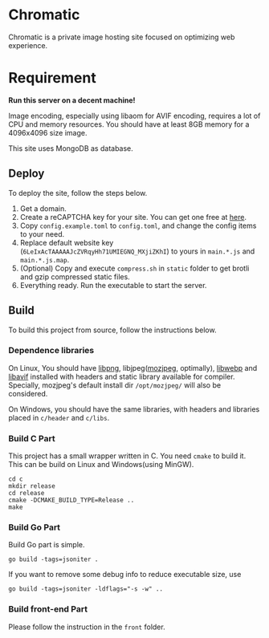 # Chromatic

Chromatic is a private image hosting site focused on optimizing web experience.

# Requirement

**Run this server on a decent machine!**

Image encoding, especially using libaom for AVIF encoding, requires a lot of CPU and memory resources.
You should have at least 8GB memory for a 4096x4096 size image. 

This site uses MongoDB as database.

## Deploy

To deploy the site, follow the steps below.

1. Get a domain. 
2. Create a reCAPTCHA key for your site. You can get one free at [here](https://www.google.com/recaptcha/admin/create).
3. Copy `config.example.toml` to `config.toml`, and change the config items to your need.
4. Replace default website key (`6LeIxAcTAAAAAJcZVRqyHh71UMIEGNQ_MXjiZKhI`) to yours in `main.*.js` and `main.*.js.map`.
5. (Optional) Copy and execute `compress.sh` in `static` folder to get brotli and gzip compressed static files.
6. Everything ready. Run the executable to start the server.

## Build

To build this project from source, follow the instructions below.

### Dependence libraries

On Linux, You should have [libpng](http://www.libpng.org/pub/png/libpng.html),
libjpeg([mozjpeg](https://github.com/mozilla/mozjpeg), optimally),
[libwebp](https://chromium.googlesource.com/webm/libwebp) and
[libavif](https://github.com/AOMediaCodec/libavif) installed with headers and
static library available for compiler. Specially, mozjpeg's default install dir
`/opt/mozjpeg/` will also be considered.

On Windows, you should have the same libraries, with headers and libraries
placed in `c/header` and `c/libs`.

### Build C Part

This project has a small wrapper written in C. You need `cmake` to build it.
This can be build on Linux and Windows(using MinGW).

```
cd c
mkdir release
cd release
cmake -DCMAKE_BUILD_TYPE=Release ..
make
```

### Build Go Part

Build Go part is simple.

```
go build -tags=jsoniter .
```

If you want to remove some debug info to reduce executable size, use

```
go build -tags=jsoniter -ldflags="-s -w" ..
```

### Build front-end Part

Please follow the instruction in the `front` folder.
